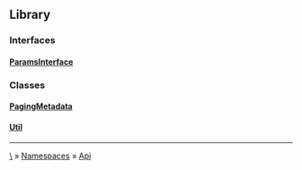 ## Library



### Interfaces
#### [ParamsInterface](interface-ParamsInterface)

### Classes
#### [PagingMetadata](class-PagingMetadata)
#### [Util](class-Util)




***
[\\](Home) » [Namespaces](Namespaces) » [Api](ns-Api)